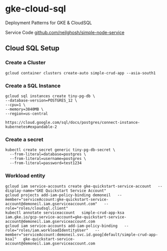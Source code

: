 # gke-cloud-sql
Deployment Patterns for GKE &amp; CloudSQL

Service Code [github.com/neilghosh/simple-node-service](https://github.com/neilghosh/simple-node-service)

## Cloud SQL Setup 

### Create a Cluster 
```
gcloud container clusters create-auto simple-crud-app --asia-south1
```
### Create a SQL Instance
```
gcloud sql instances create tiny-pg-db \
--database-version=POSTGRES_12 \
--cpu=1 \
--memory=3840MB \
--region=us-central

https://cloud.google.com/sql/docs/postgres/connect-instance-kubernetes#expandable-2
```

### Create a secret
```
kubectl create secret generic tiny-pg-db-secret \
  --from-literal=database=postgres \
  --from-literal=username=postgres \
  --from-literal=password=test1234
```

### Workload entity
```
gcloud iam service-accounts create gke-quickstart-service-account   --display-name="GKE Quickstart Service Account"
gcloud projects add-iam-policy-binding demoneil   --member="serviceAccount:gke-quickstart-service-account@demoneil.iam.gserviceaccount.com"   --role="roles/cloudsql.client"
kubectl annotate serviceaccount   simple-crud-app-ksa    iam.gke.io/gcp-service-account=gke-quickstart-service-account@demoneil.iam.gserviceaccount.com
gcloud iam service-accounts add-iam-policy-binding   --role="roles/iam.workloadIdentityUser"   --member="serviceAccount:demoneil.svc.id.goog[default/simple-crud-app-ksa]"   gke-quickstart-service-account@demoneil.iam.gserviceaccount.com
```
